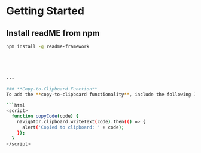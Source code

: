 # Getting Started

## Install readME from npm

```bash <button onclick="copyCode('readme init')">Copy</button>
npm install -g readme-framework





---

### **Copy-to-Clipboard Function**
To add the **copy-to-clipboard functionality**, include the following JavaScript in your `README.md` file:

```html
<script>
  function copyCode(code) {
    navigator.clipboard.writeText(code).then(() => {
      alert('Copied to clipboard: ' + code);
    });
  }
</script>